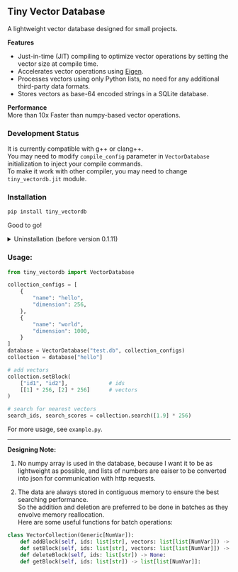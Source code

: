 ## Tiny Vector Database

A lightweight vector database designed for small projects.

**Features**
- Just-in-time (JIT) compiling to optimize vector operations by setting the vector size at compile time.
- Accelerates vector operations using [Eigen](https://eigen.tuxfamily.org/index.php?title=Main_Page).
- Processes vectors using only Python lists, no need for any additional third-party data formats.
- Stores vectors as base-64 encoded strings in a SQLite database.

**Performance**  
More than 10x Faster than numpy-based vector operations.

### Development Status

It is currently compatible with g++ or clang++.   
You may need to modify `compile_config` parameter in `VectorDatabase` initialization to inject your compile commands.   
To make it work with other compiler, you may need to change `tiny_vectordb.jit` module.

### Installation

```bash
pip install tiny_vectordb
```
Good to go!

<details>
<summary> Uninstallation (before version 0.1.11) </summary>

### Uninstallation
Previous to version 0.1.11, the package will emit some compiled files in the source directory, which may not be automatically removed using `pip uninstall`, so you need to run the following command manually if you want to uninstall the package comletely. 
(After 0.1.11, you can also use the following command to clean up the cache files.)
```bash
python -c "import tiny_vectordb; tiny_vectordb.cleanup()"
```
After that, you can safely uninstall the package with: 
```bash
pip uninstall tiny_vectordb
```
</details>

### Usage:
```python
from tiny_vectordb import VectorDatabase

collection_configs = [
    {
        "name": "hello",
        "dimension": 256,
    },
    {
        "name": "world",
        "dimension": 1000,
    }
]
database = VectorDatabase("test.db", collection_configs)
collection = database["hello"]

# add vectors
collection.setBlock(
    ["id1", "id2"],             # ids
    [[1] * 256, [2] * 256]      # vectors
)

# search for nearest vectors
search_ids, search_scores = collection.search([1.9] * 256)  
```
For more usage, see `example.py`.

---

**Designing Note:**  

1. No numpy array is used in the database, because I want it to be as lightweight as possible, and lists of numbers are eaiser to be converted into json for communication with http requests.

2. The data are always stored in contiguous memory to ensure the best searching performance.  
So the addition and deletion are preferred to be done in batches as they envolve memory reallocation.   
Here are some useful functions for batch operations:
```python
class VectorCollection(Generic[NumVar]):
    def addBlock(self, ids: list[str], vectors: list[list[NumVar]]) -> None:
    def setBlock(self, ids: list[str], vectors: list[list[NumVar]]) -> None:
    def deleteBlock(self, ids: list[str]) -> None:
    def getBlock(self, ids: list[str]) -> list[list[NumVar]]:
```
